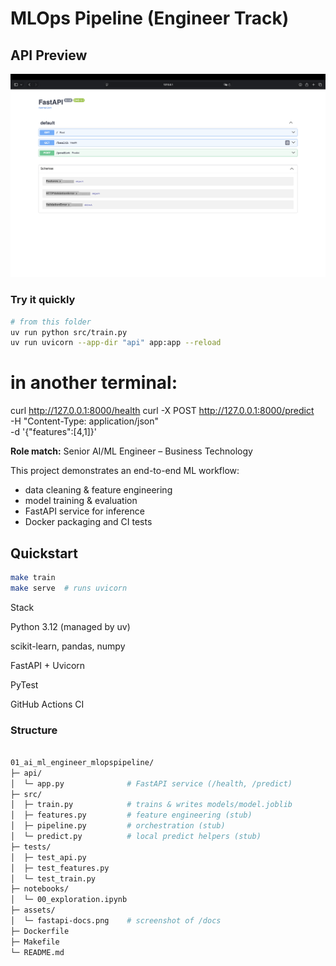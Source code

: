 # MLOps Pipeline (Engineer Track)

## API Preview
![FastAPI /docs](assets/fastapi-docs.png)

### Try it quickly
```bash
# from this folder
uv run python src/train.py
uv run uvicorn --app-dir "api" app:app --reload
```

# in another terminal:
curl http://127.0.0.1:8000/health
curl -X POST http://127.0.0.1:8000/predict \
  -H "Content-Type: application/json" \
  -d '{"features":[4,1]}'

**Role match:** Senior AI/ML Engineer – Business Technology

This project demonstrates an end-to-end ML workflow:
- data cleaning & feature engineering
- model training & evaluation
- FastAPI service for inference
- Docker packaging and CI tests

## Quickstart
```bash
make train
make serve  # runs uvicorn
```
Stack

Python 3.12 (managed by uv)

scikit-learn, pandas, numpy

FastAPI + Uvicorn

PyTest

GitHub Actions CI

### Structure

```bash

01_ai_ml_engineer_mlopspipeline/
├─ api/
│  └─ app.py              # FastAPI service (/health, /predict)
├─ src/
│  ├─ train.py            # trains & writes models/model.joblib
│  ├─ features.py         # feature engineering (stub)
│  ├─ pipeline.py         # orchestration (stub)
│  └─ predict.py          # local predict helpers (stub)
├─ tests/
│  ├─ test_api.py
│  ├─ test_features.py
│  └─ test_train.py
├─ notebooks/
│  └─ 00_exploration.ipynb
├─ assets/
│  └─ fastapi-docs.png    # screenshot of /docs
├─ Dockerfile
├─ Makefile
└─ README.md
```
